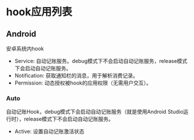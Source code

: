 # hook应用列表



## Android

安卓系统内hook

- Service: 自动记账服务。debug模式下不会启动自动记账服务，release模式下会启动自动记账服务。
- Notification: 获取通知栏的消息，用于解析消费记录。
- Permission: 动态授权被hook的应用权限（无需用户交互）。

### Auto

自动记账Hook，debug模式下会启动自动记账服务（就是使用Android Studio运行时），release模式下不会启动自动记账服务。

- Active: 设置自动记账激活状态